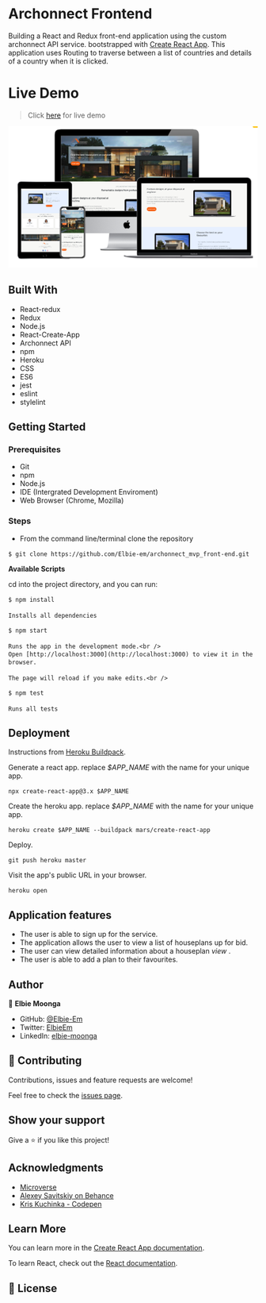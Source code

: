 # Archonnect Frontend
Building a React and Redux front-end application using the custom archonnect API service. bootstrapped with [Create React App](https://github.com/facebook/create-react-app). This application uses Routing to traverse between a list of countries and details of a country when it is clicked.

# Live Demo

> Click [here](https://archonnect-mvp.herokuapp.com/) for live demo

![screenshot](public/screenshot.png)

## Built With
- React-redux
- Redux
- Node.js
- React-Create-App
- Archonnect API
- npm
- Heroku
- CSS
- ES6
- jest
- eslint
- stylelint

## Getting Started

### Prerequisites
  * Git
  * npm
  * Node.js
  * IDE (Intergrated Development Enviroment)
  * Web Browser (Chrome, Mozilla)

### Steps
- From the command line/terminal clone the repository

```
$ git clone https://github.com/Elbie-em/archonnect_mvp_front-end.git
```

**Available Scripts**

cd into the project directory, and you can run:

```
$ npm install

Installs all dependencies
```

```
$ npm start

Runs the app in the development mode.<br />
Open [http://localhost:3000](http://localhost:3000) to view it in the browser.

The page will reload if you make edits.<br />
```

```
$ npm test

Runs all tests
```

## Deployment

Instructions from [Heroku Buildpack](https://github.com/mars/create-react-app-buildpack).

Generate a react app.
replace *$APP_NAME* with the name for your unique app.

```
npx create-react-app@3.x $APP_NAME
```
Create the heroku app.
replace *$APP_NAME* with the name for your unique app.

```
heroku create $APP_NAME --buildpack mars/create-react-app
```

Deploy.

```
git push heroku master
```
Visit the app's public URL in your browser.

```
heroku open
```

## Application features

- The user is able to sign up for the service.
- The application allows the user to view a list of houseplans up for bid.
- The user can view detailed information about a houseplan *view* .
- The user is able to add a plan to their favourites.
   
## Author

👤 **Elbie Moonga**

- GitHub: [@Elbie-Em](https://github.com/Elbie-em)
- Twitter: [ElbieEm](https://twitter.com/ElbieEm)
- LinkedIn: [elbie-moonga](https://www.linkedin.com/in/elbiemoonga/) 

## 🤝 Contributing

Contributions, issues and feature requests are welcome!

Feel free to check the [issues page](https://github.com/Elbie-em/archonnect_mvp_front-end/issues).

## Show your support

Give a ⭐️ if you like this project!

## Acknowledgments

- [Microverse](microverse.org)
- [Alexey Savitskiy on Behance](https://www.behance.net/gallery/37706679/Circle-(Landing-page-Dashboard-Mobile-App))
- [Kris Kuchinka - Codepen](https://codepen.io/kriskuchinka/pen/PqMejr)

## Learn More

You can learn more in the [Create React App documentation](https://facebook.github.io/create-react-app/docs/getting-started).

To learn React, check out the [React documentation](https://reactjs.org/).

## 📝 License
